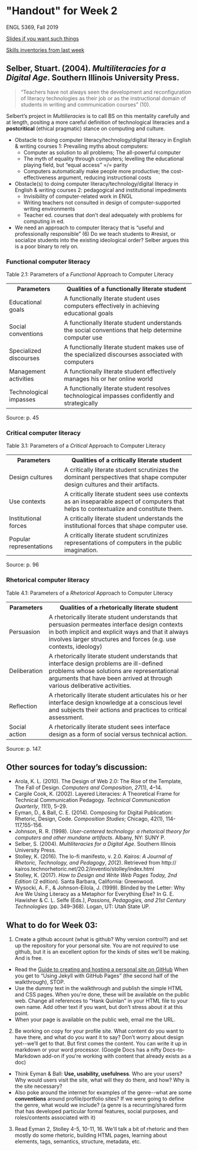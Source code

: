 # "Handout" for Week 2

ENGL 5369, Fall 2019

[Slides if you want such things](https://docs.google.com/presentation/d/e/2PACX-1vRufA94YIvpbFkJ2K591QOVPqCeLM5nAcGgkbJ0uiCuOgYeWh5OUR1FXmLTWgReyHFb8yPoLY4kWyb5/pub?start=false&loop=false&delayms=3000)

[Skills inventories from last week](skills-inventory)

## Selber, Stuart. (2004). _Multiliteracies for a Digital Age_. Southern Illinois University Press.

> “Teachers have not always seen the development and reconfiguration of literacy technologies as their job or as the instructional domain of students in writing and communication courses” (10).

Selbert’s project in <cite>Multilieracies</cite> is to call BS on this mentality carefully and at length, positing a more careful definition of technological literacies and a **postcritical** (ethical pragmatic) stance on computing and culture.

*   Obstacle to doing computer literacy/technology/digital literacy in English & writing courses 1: Prevailing myths about computers:
    *   Computer as solution to all problems;  The all-powerful computer
    *   The myth of equality through computers; levelling the educational playing field, but “equal access” =/= parity
    *   Computers automatically make people more productive; the cost-effectiveness argument, reducing instructional costs
*   Obstacle(s) to doing computer literacy/technology/digital literacy in English & writing courses 2: pedagogical and institutional impediments
    *   Invisibility of computer-related work in ENGL
    *   Writing teachers not consulted in design of computer-supported writing environments
    *   Teacher ed. courses that don’t deal adequately with problems for computing in ed.
*   We need an approach to computer literacy that is “useful and professionally responsible” (6) Do we teach students to #resist, or socialize students into the existing ideological order? Selber argues this is a poor binary to rely on.

### Functional computer literacy

Table 2.1: Parameters of a _Functional_ Approach to Computer Literacy

<table>
  <tr>
   <th>Parameters
   </th>
   <th>Qualities of a functionally literate student
   </th>
  </tr>
  <tr>
   <td>Educational goals
   </td>
   <td>A functionally literate student uses computers effectively in achieving educational goals
   </td>
  </tr>
  <tr>
   <td>Social conventions
   </td>
   <td>A functionally literate student understands the social conventions that help determine computer use
   </td>
  </tr>
  <tr>
   <td>Specialized discourses
   </td>
   <td>A functionally literate student makes use of the specialized discourses associated with computers
   </td>
  </tr>
  <tr>
   <td>Management activities
   </td>
   <td>A functionally literate student effectively manages his or her online world
   </td>
  </tr>
  <tr>
   <td>Technological impasses
   </td>
   <td>A functionally literate student resolves technological impasses confidently and strategically
   </td>
  </tr>
</table>

Source: p. 45

### Critical computer literacy

Table 3.1: Parameters of a _Critical_ Approach to Computer Literacy

<table>
  <tr>
  <th>Parameters
  </th>
  <th>Qualities of a critically literate student
   </th>
  </tr>
  <tr>
   <td>Design cultures
   </td>
   <td>A critically literate student scrutinizes the dominant perspectives that shape computer design cultures and their artifacts.
   </td>
  </tr>
  <tr>
   <td>Use contexts
   </td>
   <td>A critically literate student sees use contexts as an inseparable aspect of computers that helps to contextualize and constitute them.
   </td>
  </tr>
  <tr>
   <td>Institutional forces
   </td>
   <td>A critically literate student understands the institutional forces that shape computer use.
   </td>
  </tr>
  <tr>
   <td>Popular representations
   </td>
   <td>A critically literate student scrutinizes representations of computers in the public imagination.
   </td>
  </tr>
</table>

Source: p. 96

### Rhetorical computer literacy

Table 4.1: Parameters of a _Rhetorical_ Approach to Computer Literacy

<table>
  <tr>
  <th>Parameters
  </th>
  <th>Qualities of a rhetorically literate student
   </th>
  </tr>
  <tr>
   <td>Persuasion
   </td>
   <td>A rhetorically literate student understands that persuasion permeates interface design contexts in both implicit and explicit ways and that it always involves larger structures and forces (e.g. use contexts, ideology)
   </td>
  </tr>
  <tr>
   <td>Deliberation
   </td>
   <td>A rhetorically literate student understands that interface design problems are ill-defined problems whose solutions are representational arguments that have been arrived at through various deliberative activities.
   </td>
  </tr>
  <tr>
   <td>Reflection
   </td>
   <td>A rhetorically literate student articulates his or her interface design knowledge at a conscious level and subjects their actions and practices to critical assessment.
   </td>
  </tr>
  <tr>
   <td>Social action
   </td>
   <td>A rhetorically literate student sees interface design as a form of social versus technical action.
   </td>
  </tr>
</table>

Source: p. 147.

## Other sources for today’s discussion:

*   Arola, K. L. (2010). The Design of Web 2.0: The Rise of the Template, The Fall of Design. _Computers and Composition_, _27_(1), 4–14.
*   Cargile Cook, K. (2002). Layered Literacies: A Theoretical Frame for Technical Communication Pedagogy. _Technical Communication Quarterly_, _11_(1), 5–29.
*   Eyman, D., & Ball, C. E. (2014). Composing for Digital Publication: Rhetoric, Design, Code. _Composition Studies_; Chicago, 42(1), 114-117,155-156.
*   Johnson, R. R. (1998). _User-centered technology: a rhetorical theory for computers and other mundane artifacts_. Albany, NY: SUNY P.
*   Selber, S. (2004). _Multiliteracies for a Digital Age_. Southern Illinois University Press.
*   Stolley, K. (2016). The lo-fi manifesto, v. 2.0. _Kairos: A Journal of Rhetoric, Technology, and Pedagogy_, _20_(2). Retrieved from http:/​/​kairos.technorhetoric.net/​20.2/​inventio/​stolley/​index.html
*   Stolley, K. (2017). _How to Design and Write Web Pages Today, 2nd Edition_ (2 edition). Santa Barbara, California: Greenwood.
*   Wysocki, A. F., & Johnson-Eilola, J. (1999). Blinded by the Letter: Why Are We Using Literacy as a Metaphor for Everything Else? In G. E. Hawisher & C. L. Selfe (Eds.), _Passions, Pedagogies, and 21st Century Technologies_ (pp. 349–368). Logan, UT: Utah State UP.

## What to do for Week 03:

1. Create a github account (what is github? Why version control?) and set up the repository for your personal site. You are not *required* to use github, but it is an excellent option for the kinds of sites we'll be making. And is free.
  * Read the [Guide to creating and hosting a personal site on GitHub](http://jmcglone.com/guides/github-pages/) When you get to “Using Jekyll with GitHub Pages” (the second half of the walkthrough), STOP.
  * Use the dummy text in the walkthrough and publish the simple HTML and CSS pages. When you're done, these will be available on the public web. Change all references to “Hank Quinlan” in your HTML file to your own name. Add other text if you want, but don’t stress about it at this point.
  * When your page is available on the public web, email me the URL.
2. Be working on copy for your profile site. What content do you want to have there, and what do you want it to say? Don’t worry about design yet--we’ll get to that. But first comes the content. You can write it up in markdown or your word processor. (Google Docs has a nifty Docs-to-Markdown add-on if you're working with content that already exists as a doc)
  * Think Eyman & Ball: **Use, usability, usefulness**. Who are your users? Why would users visit the site, what will they do there, and how? Why is the site necessary?
  * Also poke around the internet for examples of the genre--what are some  **conventions** around profile/portfolio sites? If we were going to define the genre, what would we include? (a genre is a recurring/shared form that has developed particular formal features, social purposes, and roles/contents associated with it)
3. Read Eyman 2, Stolley 4-5, 10-11, 16. We'll talk a bit of rhetoric and then mostly do some rhetoric, building HTML pages, learning about elements, tags, semantics, structure, metadata, etc.
